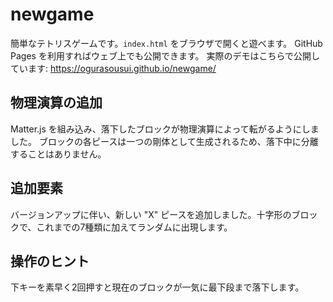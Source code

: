 # newgame

簡単なテトリスゲームです。`index.html` をブラウザで開くと遊べます。
GitHub Pages を利用すればウェブ上でも公開できます。
実際のデモはこちらで公開しています: https://ogurasousui.github.io/newgame/

## 物理演算の追加

Matter.js を組み込み、落下したブロックが物理演算によって転がるようにしました。
ブロックの各ピースは一つの剛体として生成されるため、落下中に分離することはありません。

## 追加要素

バージョンアップに伴い、新しい "X" ピースを追加しました。十字形のブロックで、これまでの7種類に加えてランダムに出現します。

## 操作のヒント

下キーを素早く2回押すと現在のブロックが一気に最下段まで落下します。
